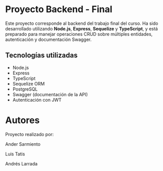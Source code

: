 # Proyecto Backend - Final

Este proyecto corresponde al backend del trabajo final del curso. Ha sido desarrollado utilizando **Node.js**, **Express**, **Sequelize** y **TypeScript**, y está preparado para manejar operaciones CRUD sobre múltiples entidades, autenticación y documentación Swagger.

## Tecnologías utilizadas

- Node.js
- Express
- TypeScript
- Sequelize ORM
- PostgreSQL
- Swagger (documentación de la API)
- Autenticación con JWT

# Autores
Proyecto realizado por:

Ander Sarmiento

Luis Tatis

Andrés Larrada

